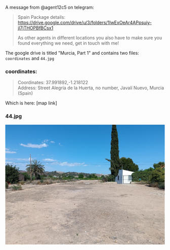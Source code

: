 A message from @agent12c5 on telegram:
> Spain Package details:<br>
> https://drive.google.com/drive/u/3/folders/1IwExOeAr4APpsuiy-jl7jTHOPBfBCsx1
> 
> As other agents in different locations you also have to make sure you found everything we need, get in touch with me!

The google drive is titled "Murcia, Part 1" and contains two files: `coordinates` and `44.jpg`

### coordinates:
> Coordinates: 37.991892,-1.218122<br>
> Address: Street Alegría de la Huerta, no number, Javalí Nuevo, Murcia (Spain)

Which is here: [map link]

### 44.jpg
![photo of a parking lot](../../Files/44.jpg)
